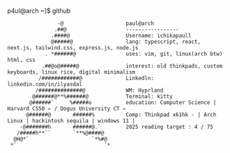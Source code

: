 p4ul@arch ~]$ github

                    -@                    paul@arch
                   .##@                   -----------------
                  .####@                  Username: ichikapaull
                  @#####@                 lang: typescript, react, next.js, tailwind.css, express.js, node.js
                . *######@                uses: vim, git, linux(arch btw) html, css 
               .##@o@#####@               interest: old thinkpads, custom keyboards, linux rice, digital minimalism 
              /############@              Linkedln: linkedin.com/in/ilyasdal
             /##############@             WM: Hyprland
            @######@**%######@            Terminal: kitty
           @######`     %#####o           education: Computer Science | Harvard CS50 ✍️ / Dogus University CT ✍️
          @######@       ######%          Comp: Thinkpad x61hk - | Arch Linux | hackintosh sequila | windows 11 | 
        -@#######h       ######@.`        2025 reading target : 4 / 75
       /#####h**``       `**%@####@       
      @H@*`                    `*%#@    
     *`                            `*
